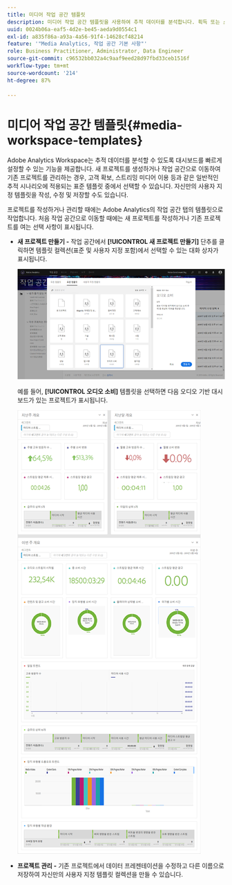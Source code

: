 ```yaml
---
title: 미디어 작업 공간 템플릿
description: 미디어 작업 공간 템플릿을 사용하여 추적 데이터를 분석합니다. 획득 또는 스트리밍 미디어에 대한 표준 템플릿을 선택하거나 고유한 사용자 지정 템플릿을 만듭니다.
uuid: 0024b06a-eaf5-4d2e-be45-aeda9d0554c1
exl-id: a835f86a-a93a-4a56-91f4-14628cf48214
feature: '"Media Analytics, 작업 공간 기본 사항"'
role: Business Practitioner, Administrator, Data Engineer
source-git-commit: c96532bb032a4c9aaf9eed28d97fbd33ceb1516f
workflow-type: tm+mt
source-wordcount: '214'
ht-degree: 87%

---
```


# 미디어 작업 공간 템플릿{#media-workspace-templates}

Adobe Analytics Workspace는 추적 데이터를 분석할 수 있도록 대시보드를 빠르게 설정할 수 있는 기능을 제공합니다. 새 프로젝트를 생성하거나 작업 공간으로 이동하여 기존 프로젝트를 관리하는 경우, 고객 확보, 스트리밍 미디어 이용 등과 같은 일반적인 추적 시나리오에 적용되는 표준 템플릿 중에서 선택할 수 있습니다. 자신만의 사용자 지정 템플릿을 작성, 수정 및 저장할 수도 있습니다.

프로젝트를 작성하거나 관리할 때에는 Adobe Analytics의 작업 공간 탭의 템플릿으로 작업합니다. 처음 작업 공간으로 이동할 때에는 새 프로젝트를 작성하거나 기존 프로젝트를 여는 선택 사항이 표시됩니다.

* **새 프로젝트 만들기 -** 작업 공간에서 **[!UICONTROL 새 프로젝트 만들기]** 단추를 클릭하면 템플릿 컬렉션(표준 및 사용자 지정 포함)에서 선택할 수 있는 대화 상자가 표시됩니다.

   ![](assets/all-templates-audio.png)

   예를 들어, **[!UICONTROL 오디오 소비]** 템플릿을 선택하면 다음 오디오 기반 대시보드가 있는 프로젝트가 표시됩니다.

   ![](assets/aa-workspace.png)

* **프로젝트 관리 -** 기존 프로젝트에서 데이터 프레젠테이션을 수정하고 다른 이름으로 저장하여 자신만의 사용자 지정 템플릿 컬렉션을 만들 수 있습니다.
